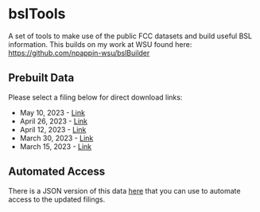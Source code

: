 # bslTools

A set of tools to make use of the public FCC datasets and build useful BSL information. This builds on my work at WSU found here: https://github.com/npappin-wsu/bslBuilder

## Prebuilt Data

Please select a filing below for direct download links:

* May 10, 2023 - [Link](20230510/README.md)
* April 26, 2023 - [Link](20230426/README.md)
* April 12, 2023 - [Link](20230412/README.md)
* March 30, 2023 - [Link](20230330/README.md)
* March 15, 2023 - [Link](20230315/README.md)

## Automated Access

There is a JSON version of this data [here](metadata.json) that you can use to automate access to the updated filings. 

